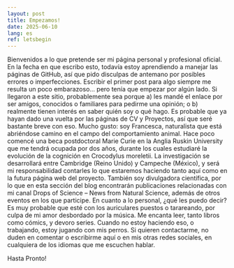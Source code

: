 ```yaml
---
layout: post
title: Empezamos!
date: 2025-06-10
lang: es
ref: letsbegin
---
```


Bienvenidos a lo que pretende ser mi página personal y profesional oficial. En la fecha en que escribo esto, todavía estoy aprendiendo a manejar las páginas de GitHub, así que pido disculpas de antemano por posibles errores o imperfecciones. Escribir el primer post para algo siempre me resulta un poco embarazoso… pero tenía que empezar por algún lado.
Si llegaron a este sitio, probablemente sea porque a) les mandé el enlace por ser amigos, conocidos o familiares para pedirme una opinión; o b) realmente tienen interés en saber quién soy o qué hago. Es probable que ya hayan dado una vuelta por las páginas de CV y Proyectos, así que seré bastante breve con eso.
Mucho gusto: soy Francesca, naturalista que está abriéndose camino en el campo del comportamiento animal. Hace poco comencé una beca postdoctoral Marie Curie en la Anglia Ruskin University que me tendrá ocupada por dos años, durante los cuales estudiaré la evolución de la cognición en Crocodylus moreletii. La investigación se desarrollará entre Cambridge (Reino Unido) y Campeche (México), y será mi responsabilidad contarles lo que estaremos haciendo tanto aquí como en la futura página web del proyecto.
También soy divulgadora científica, por lo que en esta sección del blog encontrarán publicaciones relacionadas con mi canal Drops of Science – News from Natural Science, además de otros eventos en los que participe.
En cuanto a lo personal, ¿qué les puedo decir? Es muy probable que esté con los auriculares puestos o tarareando, por culpa de mi amor desbordado por la música. Me encanta leer, tanto libros como cómics, y devoro series. Cuando no estoy haciendo eso, o trabajando, estoy jugando con mis perros.
Si quieren contactarme, no duden en comentar o escribirme aquí o en mis otras redes sociales, en cualquiera de los idiomas que me escuchen hablar.

Hasta Pronto!
